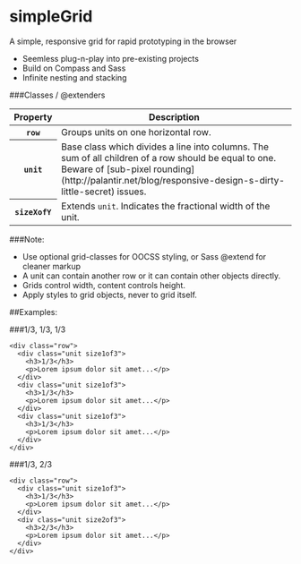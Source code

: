 simpleGrid
==========

A simple, responsive grid for rapid prototyping in the browser

* Seemless plug-n-play into pre-existing projects
* Build on Compass and Sass
* Infinite nesting and stacking


###Classes / @extenders
<table>
  <thead>
    <tr>
      <th>Property</th>
      <th>Description</th>
    </tr>
  </thead>
  <tbody>
  <tr class="odd">
    <th><code>row</code></th>
    <td>Groups units on one horizontal row.</td>
  </tr>
  <tr class="even">
    <th><code>unit</code></th>
    <td>Base class which divides a line into columns. The sum of all children of a row should be equal to one. Beware of [sub-pixel rounding](http://palantir.net/blog/responsive-design-s-dirty-little-secret) issues. 
  </tr>
  <tr class="odd">
    <th><code>sizeXofY</code></th>
    <td>Extends <code>unit</code>. Indicates the fractional width of the unit.</td>
  </tr>
</tbody>
</table>

###Note:
* Use optional grid-classes for OOCSS styling, or Sass @extend for cleaner markup
* A unit can contain another row or it can contain other objects directly.  
* Grids control width, content controls height. 
* Apply styles to grid objects, never to grid itself.

##Examples:

###1/3, 1/3, 1/3

```
<div class="row">
  <div class="unit size1of3">
    <h3>1/3</h3>
    <p>Lorem ipsum dolor sit amet...</p>
  </div>
  <div class="unit size1of3">
    <h3>1/3</h3>
    <p>Lorem ipsum dolor sit amet...</p>
  </div>
  <div class="unit size1of3">
    <h3>1/3</h3>    
    <p>Lorem ipsum dolor sit amet...</p>
  </div>
</div>

```

###1/3, 2/3

```
<div class="row">
  <div class="unit size1of3">
    <h3>1/3</h3>
    <p>Lorem ipsum dolor sit amet...</p>
  </div>
  <div class="unit size2of3">
    <h3>2/3</h3>
    <p>Lorem ipsum dolor sit amet...</p>
  </div>
</div>

```
